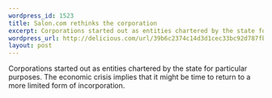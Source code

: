 ```yaml
--- 
wordpress_id: 1523
title: Salon.com rethinks the corporation
excerpt: Corporations started out as entities chartered by the state for particular purposes. The economic crisis implies that it might be time to return to a more limited form of incorporation.
wordpress_url: http://delicious.com/url/39b6c2374c14d3d1cec33bc92d787fba#jeremy6d
layout: post
---
```

Corporations started out as entities chartered by the state for particular purposes. The economic crisis implies that it might be time to return to a more limited form of incorporation.
